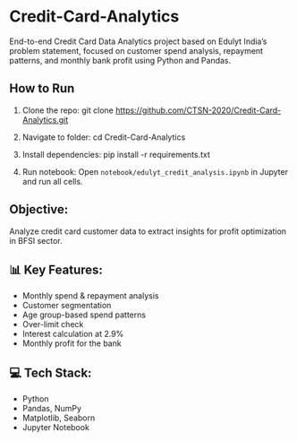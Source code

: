 # Credit-Card-Analytics
End-to-end Credit Card Data Analytics project based on Edulyt India’s problem statement, focused on customer spend analysis, repayment patterns, and monthly bank profit using Python and Pandas.

## How to Run

1. Clone the repo:
   git clone https://github.com/CTSN-2020/Credit-Card-Analytics.git

2. Navigate to folder:
   cd Credit-Card-Analytics

3. Install dependencies:
   pip install -r requirements.txt

4. Run notebook:
   Open `notebook/edulyt_credit_analysis.ipynb` in Jupyter and run all cells.

## Objective:
Analyze credit card customer data to extract insights for profit optimization in BFSI sector.

## 📊 Key Features:
- Monthly spend & repayment analysis
- Customer segmentation
- Age group-based spend patterns
- Over-limit check
- Interest calculation at 2.9%
- Monthly profit for the bank

## 💻 Tech Stack:
- Python
- Pandas, NumPy
- Matplotlib, Seaborn
- Jupyter Notebook
